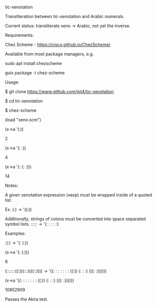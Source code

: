 tic-xenotation

Transliteration between tic-xenotation and Arabic numerals.

Current status: transliterate xeno -> Arabic, not yet the inverse.

Requirements:

Chez Scheme - https://cisco.github.io/ChezScheme/

Available from most package managers, e.g.

sudo apt install chezscheme

guix package -i chez-scheme

Usage:

$ git clone https://www.github.com/jpt4/tic-xenotation

$ cd tic-xenotation

$ chez-scheme

(load "xeno.scm")

(x->a '(:))

2

(x->a '(: :))

4

(x->a '(: (: :)))

14

Notes: 

A given xenotation expression (xexp) must be wrapped inside of
a quoted list.

Ex. (:) -> '((:))

Additionally, strings of colons must be converted into space separated
symbol lists. 
::::: -> '(: : : : :)

Examples:

:(:) -> '(: (:))

(x->a '(: (:)))

6

(:::::::((:))(:::)(((::)))) -> '((: : : : : : : ((:)) (: : :) (((: :))))))

(x->a '((: : : : : : : ((:)) (: : :) (((: :))))))

10852909

Passes the Akira test.